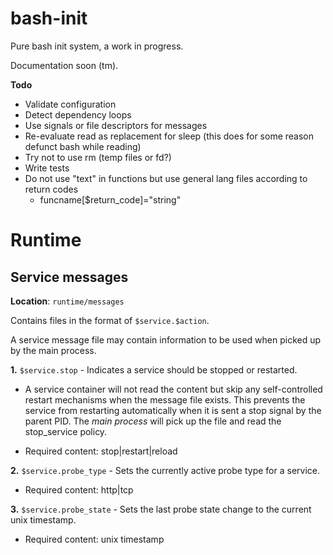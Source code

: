 # bash-init

Pure bash init system, a work in progress.

Documentation soon (tm).

**Todo**

- Validate configuration
- Detect dependency loops
- Use signals or file descriptors for messages
- Re-evaluate read as replacement for sleep (this does for some reason defunct bash while reading)
- Try not to use rm (temp files or fd?)
- Write tests
- Do not use "text" in functions but use general lang files according to return codes
  - funcname[$return_code]="string"

# Runtime

## Service messages

**Location**: `runtime/messages`

Contains files in the format of `$service.$action`.

A service message file may contain information to be used when picked up by the main process.

**1\.** `$service.stop` - Indicates a service should be stopped or restarted.

- A service container will not read the content but skip any self-controlled restart mechanisms when the message file exists.
This prevents the service from restarting automatically when it is sent a stop signal by the parent PID.
The _main process_ will pick up the file and read the stop_service policy.

- Required content: stop|restart|reload

**2\.** `$service.probe_type` - Sets the currently active probe type for a service.

- Required content: http|tcp

**3\.** `$service.probe_state` - Sets the last probe state change to the current unix timestamp.

- Required content: unix timestamp

